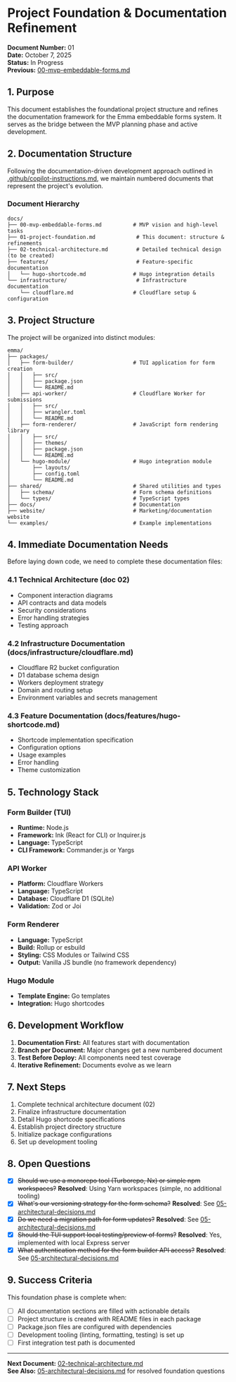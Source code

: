 # Project Foundation & Documentation Refinement

**Document Number:** 01  
**Date:** October 7, 2025  
**Status:** In Progress  
**Previous:** [00-mvp-embeddable-forms.md](./00-mvp-embeddable-forms.md)

## 1. Purpose

This document establishes the foundational project structure and refines the documentation framework for the Emma embeddable forms system. It serves as the bridge between the MVP planning phase and active development.

## 2. Documentation Structure

Following the documentation-driven development approach outlined in [.github/copilot-instructions.md](../.github/copilot-instructions.md), we maintain numbered documents that represent the project's evolution.

### Document Hierarchy

```
docs/
├── 00-mvp-embeddable-forms.md          # MVP vision and high-level tasks
├── 01-project-foundation.md             # This document: structure & refinements
├── 02-technical-architecture.md         # Detailed technical design (to be created)
├── features/                            # Feature-specific documentation
│   └── hugo-shortcode.md               # Hugo integration details
└── infrastructure/                      # Infrastructure documentation
    └── cloudflare.md                   # Cloudflare setup & configuration
```

## 3. Project Structure

The project will be organized into distinct modules:

```
emma/
├── packages/
│   ├── form-builder/                   # TUI application for form creation
│   │   ├── src/
│   │   ├── package.json
│   │   └── README.md
│   ├── api-worker/                     # Cloudflare Worker for submissions
│   │   ├── src/
│   │   ├── wrangler.toml
│   │   └── README.md
│   ├── form-renderer/                  # JavaScript form rendering library
│   │   ├── src/
│   │   ├── themes/
│   │   ├── package.json
│   │   └── README.md
│   └── hugo-module/                    # Hugo integration module
│       ├── layouts/
│       ├── config.toml
│       └── README.md
├── shared/                             # Shared utilities and types
│   ├── schema/                         # Form schema definitions
│   └── types/                          # TypeScript types
├── docs/                               # Documentation
├── website/                            # Marketing/documentation website
└── examples/                           # Example implementations
```

## 4. Immediate Documentation Needs

Before laying down code, we need to complete these documentation files:

### 4.1 Technical Architecture (doc 02)

- Component interaction diagrams
- API contracts and data models
- Security considerations
- Error handling strategies
- Testing approach

### 4.2 Infrastructure Documentation (docs/infrastructure/cloudflare.md)

- Cloudflare R2 bucket configuration
- D1 database schema design
- Workers deployment strategy
- Domain and routing setup
- Environment variables and secrets management

### 4.3 Feature Documentation (docs/features/hugo-shortcode.md)

- Shortcode implementation specification
- Configuration options
- Usage examples
- Error handling
- Theme customization

## 5. Technology Stack

### Form Builder (TUI)

- **Runtime:** Node.js
- **Framework:** Ink (React for CLI) or Inquirer.js
- **Language:** TypeScript
- **CLI Framework:** Commander.js or Yargs

### API Worker

- **Platform:** Cloudflare Workers
- **Language:** TypeScript
- **Database:** Cloudflare D1 (SQLite)
- **Validation:** Zod or Joi

### Form Renderer

- **Language:** TypeScript
- **Build:** Rollup or esbuild
- **Styling:** CSS Modules or Tailwind CSS
- **Output:** Vanilla JS bundle (no framework dependency)

### Hugo Module

- **Template Engine:** Go templates
- **Integration:** Hugo shortcodes

## 6. Development Workflow

1. **Documentation First:** All features start with documentation
2. **Branch per Document:** Major changes get a new numbered document
3. **Test Before Deploy:** All components need test coverage
4. **Iterative Refinement:** Documents evolve as we learn

## 7. Next Steps

1. Complete technical architecture document (02)
2. Finalize infrastructure documentation
3. Detail Hugo shortcode specifications
4. Establish project directory structure
5. Initialize package configurations
6. Set up development tooling

## 8. Open Questions

- [x] ~~Should we use a monorepo tool (Turborepo, Nx) or simple npm workspaces?~~ **Resolved**: Using Yarn workspaces (simple, no additional tooling)
- [x] ~~What's our versioning strategy for the form schema?~~ **Resolved**: See [05-architectural-decisions.md](./05-architectural-decisions.md#3-form-schema-versioning-strategy)
- [x] ~~Do we need a migration path for form updates?~~ **Resolved**: See [05-architectural-decisions.md](./05-architectural-decisions.md#4-schema-migrations-and-field-updates)
- [x] ~~Should the TUI support local testing/preview of forms?~~ **Resolved**: Yes, implemented with local Express server
- [x] ~~What authentication method for the form builder API access?~~ **Resolved**: See [05-architectural-decisions.md](./05-architectural-decisions.md#2-authentication-strategy-for-cli-deployment)

## 9. Success Criteria

This foundation phase is complete when:

- [ ] All documentation sections are filled with actionable details
- [ ] Project structure is created with README files in each package
- [ ] Package.json files are configured with dependencies
- [ ] Development tooling (linting, formatting, testing) is set up
- [ ] First integration test path is documented

---

**Next Document:** [02-technical-architecture.md](./02-technical-architecture.md)  
**See Also:** [05-architectural-decisions.md](./05-architectural-decisions.md) for resolved foundation questions
